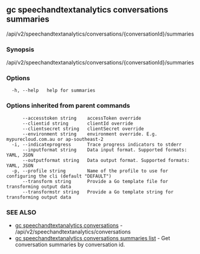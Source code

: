 ## gc speechandtextanalytics conversations summaries

/api/v2/speechandtextanalytics/conversations/{conversationId}/summaries

### Synopsis

/api/v2/speechandtextanalytics/conversations/{conversationId}/summaries

### Options

```
  -h, --help   help for summaries
```

### Options inherited from parent commands

```
      --accesstoken string    accessToken override
      --clientid string       clientId override
      --clientsecret string   clientSecret override
      --environment string    environment override. E.g. mypurecloud.com.au or ap-southeast-2
  -i, --indicateprogress      Trace progress indicators to stderr
      --inputformat string    Data input format. Supported formats: YAML, JSON
      --outputformat string   Data output format. Supported formats: YAML, JSON
  -p, --profile string        Name of the profile to use for configuring the cli (default "DEFAULT")
      --transform string      Provide a Go template file for transforming output data
      --transformstr string   Provide a Go template string for transforming output data
```

### SEE ALSO

* [gc speechandtextanalytics conversations](gc_speechandtextanalytics_conversations.html)	 - /api/v2/speechandtextanalytics/conversations
* [gc speechandtextanalytics conversations summaries list](gc_speechandtextanalytics_conversations_summaries_list.html)	 - Get conversation summaries by conversation id.


